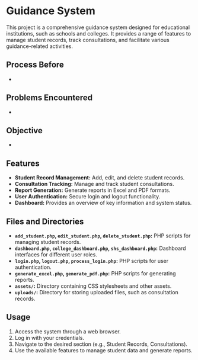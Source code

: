 # Guidance System

This project is a comprehensive guidance system designed for educational institutions, such as schools and colleges. It provides a range of features to manage student records, track consultations, and facilitate various guidance-related activities.

## Process Before 

-

## Problems Encountered 

-

## Objective

- 

## Features

- **Student Record Management:** Add, edit, and delete student records.
- **Consultation Tracking:** Manage and track student consultations.
- **Report Generation:** Generate reports in Excel and PDF formats.
- **User Authentication:** Secure login and logout functionality.
- **Dashboard:** Provides an overview of key information and system status.

## Files and Directories

- **`add_student.php`, `edit_student.php`, `delete_student.php`:** PHP scripts for managing student records.
- **`dashboard.php`, `college_dashboard.php`, `shs_dashboard.php`:** Dashboard interfaces for different user roles.
- **`login.php`, `logout.php`, `process_login.php`:** PHP scripts for user authentication.
- **`generate_excel.php`, `generate_pdf.php`:** PHP scripts for generating reports.
- **`assets/`:** Directory containing CSS stylesheets and other assets.
- **`uploads/`:** Directory for storing uploaded files, such as consultation records.

## Usage

1.  Access the system through a web browser.
2.  Log in with your credentials.
3.  Navigate to the desired section (e.g., Student Records, Consultations).
4.  Use the available features to manage student data and generate reports.
